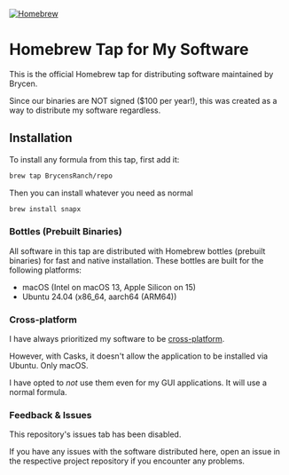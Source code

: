 [![Homebrew](https://brew.sh/assets/img/homebrew-social-card.png)](https://brew.sh)


# Homebrew Tap for My Software

This is the official Homebrew tap for distributing software maintained by Brycen. 

Since our binaries are NOT signed ($100 per year!), this was created as a way to distribute my software regardless. 

## Installation

To install any formula from this tap, first add it:

```sh
brew tap BrycensRanch/repo
```

Then you can install whatever you need as normal

```sh
brew install snapx
```

### Bottles (Prebuilt Binaries)
All software in this tap are distributed with Homebrew bottles (prebuilt binaries) for fast and native installation. These bottles are built for the following platforms:

- macOS (Intel on macOS 13, Apple Silicon on 15)
- Ubuntu 24.04 (x86_64, aarch64 (ARM64))

### Cross-platform

I have always prioritized my software to be [cross-platform](https://en.wikipedia.org/wiki/Cross-platform_software). 

However, with Casks, it doesn't allow the application to be installed via Ubuntu. Only macOS.

I have opted to *not* use them even for my GUI applications. It will use a normal formula.

### Feedback & Issues

This repository's issues tab has been disabled. 

If you have any issues with the software distributed here, open an issue in the respective project repository if you encounter any problems.
